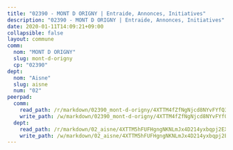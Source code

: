 ```yaml
---
title: "02390 - MONT D ORIGNY | Entraide, Annonces, Initiatives"
description: "02390 - MONT D ORIGNY | Entraide, Annonces, Initiatives"
date: 2020-01-11T14:09:21+09:00
collapsible: false
layout: commune
comm:
  nom: "MONT D ORIGNY"
  slug: mont-d-origny
  cp: "02390"
dept:
  nom: "Aisne"
  slug: aisne
  num: "02"
peerpad:
  comm:
    read_path: /r/markdown/02390_mont-d-origny/4XTTM4fZfNgNjcd8NYvFYfQ3PUBgpYwxn3AXcicuBqzHq9pPN
    write_path: /w/markdown/02390_mont-d-origny/4XTTM4fZfNgNjcd8NYvFYfQ3PUBgpYwxn3AXcicuBqzHq9pPN-K3TgUUsfnBaZx31DADLWPU3ApJFEzG3fojqegHFv6ZLs7qoQ9HwNnB1NH7JjrZK7fEuAEMVeuziG8pVA1ucTnW9gt4dt2H4B2FJ3q17RoZiuZL2Z1ZVmiEhjNZxLX58jYcE3BxFv
  dept:
    read_path: /r/markdown/02_aisne/4XTTM5hFUFHgngNKNLmJx4D214yxbqpj2EXK5CBjZ5LZF3zAf
    write_path: /w/markdown/02_aisne/4XTTM5hFUFHgngNKNLmJx4D214yxbqpj2EXK5CBjZ5LZF3zAf-K3TgUfAP6D753WPagZBnpcFgyCUpnZXNhrQsKU6J8qon6wxmFCHD5kB3GMzCYyJmAGHN58p9qgKDhnEgSAuHEK3wjVXSJoUkHyn6Vb7T2aNZ2y6ez5BMkQCEQxoUkfyK9J3TXU3M
---
```


